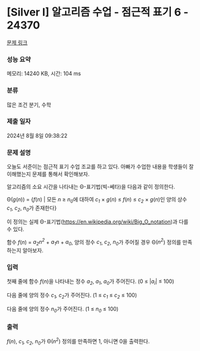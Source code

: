 # [Silver I] 알고리즘 수업 - 점근적 표기 6 - 24370 

[문제 링크](https://www.acmicpc.net/problem/24370) 

### 성능 요약

메모리: 14240 KB, 시간: 104 ms

### 분류

많은 조건 분기, 수학

### 제출 일자

2024년 8월 8일 09:38:22

### 문제 설명

<p>오늘도 서준이는 점근적 표기 수업 조교를 하고 있다. 아빠가 수업한 내용을 학생들이 잘 이해했는지 문제를 통해서 확인해보자.</p>

<p>알고리즘의 소요 시간을 나타내는 Θ-표기법(빅-쎄타)을 다음과 같이 정의한다.</p>

<p>Θ(<em>g</em>(<em>n</em>)) = {<em>f</em>(<em>n</em>) | 모든 <em>n</em> ≥ <em>n<sub>0</sub></em>에 대하여 <em>c<sub>1</sub></em> × <em>g</em>(<em>n</em>) ≤ <em>f</em>(<em>n</em>) ≤ <em>c<sub>2</sub></em> × <em>g</em>(<em>n</em>)인 양의 상수 <em>c<sub>1</sub></em>, <em>c<sub>2</sub></em>, <em>n<sub>0</sub></em>가 존재한다}</p>

<p>이 정의는 실제 Θ-표기법(<a href="https://en.wikipedia.org/wiki/Big_O_notation">https://en.wikipedia.org/wiki/Big_O_notation</a>)과 다를 수 있다.</p>

<p>함수 <em>f</em>(<em>n</em>) = <em>a<sub>2</sub>n<sup>2</sup> </em>+ <em>a<sub>1</sub>n </em>+ <em>a<sub>0</sub></em>, 양의 정수 <em>c<sub>1</sub></em>, <em>c<sub>2</sub></em>, <em>n<sub>0</sub></em>가 주어질 경우 Θ(<em>n<sup>2</sup></em>) 정의를 만족하는지 알아보자.</p>

### 입력 

 <p>첫째 줄에 함수 <em>f</em>(<em>n</em>)을 나타내는 정수 <em>a<sub>2</sub></em>, <em>a<sub>1</sub></em>, <em>a</em><sub><em>0</em></sub>가 주어진다. (0 ≤ |<em>a<sub>i</sub></em>| ≤ 100)</p>

<p>다음 줄에 양의 정수 <em>c<sub>1</sub>, c<sub>2</sub></em>가 주어진다. (1 ≤ <em>c<sub>1</sub></em> ≤ <em>c<sub>2</sub></em> ≤ 100)</p>

<p>다음 줄에 양의 정수 <em>n<sub>0</sub></em>가 주어진다. (1 ≤ <em>n<sub>0</sub></em> ≤ 100)</p>

### 출력 

 <p><em>f</em>(<em>n</em>), <em>c<sub>1</sub>, c<sub>2</sub></em>, <em>n<sub>0</sub></em>가 Θ(<em>n<sup>2</sup></em>) 정의를 만족하면 1, 아니면 0을 출력한다.</p>


